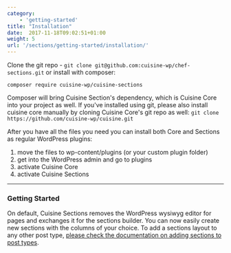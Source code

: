 ```yaml
---
category: 
    - 'getting-started'
title: "Installation"
date:  2017-11-18T09:02:51+01:00
weight: 5
url: '/sections/getting-started/installation/'
---
```


Clone the git repo - `git clone git@github.com:cuisine-wp/chef-sections.git` or install with composer:

`composer require cuisine-wp/cuisine-sections`

Composer will bring Cuisine Section's dependency, which is Cuisine Core into your project as well. If you've installed using git, please also install cuisine core manually by cloning Cuisine Core's git repo as well: `git clone https://github.com/cuisine-wp/cuisine.git`

After you have all the files you need you can install both Core and Sections as regular WordPress plugins:

1. move the files to wp-content/plugins (or your custom plugin folder)
2. get into the WordPress admin and go to plugins
3. activate Cuisine Core
4. activate Cuisine Sections

---

### Getting Started

On default, Cuisine Sections removes the WordPress wysiwyg editor for pages and exchanges it for the sections builder. You can now easily create new sections with the columns of your choice. To add a sections layout to any other post type, [please check the documentation on adding sections to post types](/sections/getting-started/adding-section-post-types/).